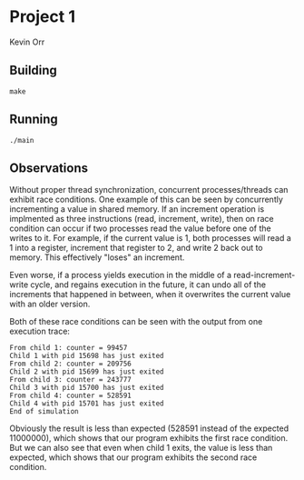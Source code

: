 # Project 1

Kevin Orr

## Building

    make

## Running

    ./main

## Observations

Without proper thread synchronization, concurrent processes/threads can exhibit
race conditions. One example of this can be seen by concurrently incrementing a
value in shared memory. If an increment operation is implmented as three
instructions (read, increment, write), then on race condition can occur if two
processes read the value before one of the writes to it. For example, if the
current value is 1, both processes will read a 1 into a register, increment that
register to 2, and write 2 back out to memory. This effectively "loses" an
increment.

Even worse, if a process yields execution in the middle of a
read-increment-write cycle, and regains execution in the future, it can undo all
of the increments that happened in between, when it overwrites the current value
with an older version.

Both of these race conditions can be seen with the output from one execution
trace:

    From child 1: counter = 99457
    Child 1 with pid 15698 has just exited
    From child 2: counter = 209756
    Child 2 with pid 15699 has just exited
    From child 3: counter = 243777
    Child 3 with pid 15700 has just exited
    From child 4: counter = 528591
    Child 4 with pid 15701 has just exited
    End of simulation

Obviously the result is less than expected (528591 instead of the expected
11000000), which shows that our program exhibits the first race condition. But
we can also see that even when child 1 exits, the value is less than expected,
which shows that our program exhibits the second race condition.
